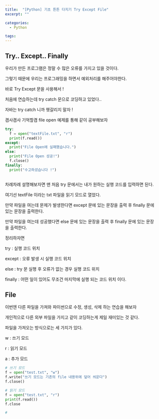```yaml
---
title:  "[Python] 기초 튼튼 다지기 Try Except File"
excerpt: ""

categories:
  - Python

tags:
---
```


## Try.. Except.. Finally

우리가 만든 프로그램은 정말 수 많은 오류를 가지고 있을 것이다.

그렇기 때문에 우리는 프로그래밍을 하면서 예외처리를 해주어야한다.

바로 Try Except 문을 사용해서 !

처음에 연습하는데 try catch 문으로 코딩하고 있었다..

자바는 try catch 니까 헷갈리지 말자 !

겸사겸사 기억할겸 file open 예제를 통해 같이 공부해보자

```python
try:
  f = open("textFile.txt", "r")
  print(f.read())
except:
  print("File Open에 실패했습니다.")
else:
  print("File Open 성공!")
  f.close()
finally:
  print("수고하셨습니다 !")
  
```

차례차례 설명해보자면 맨 처음 try 문에서는 내가 원하는 실행 코드를 입력하면 된다.

여기선 textFile 이라는 txt 파일을 읽기 모드로 열었다.

만약 파일을 여는데 문제가 발생한다면 except 문에 있는 문장을 출력 후 finally 문에 있는 문장을 출력한다.

만약 파일을 여는데 성공했다면 else 문에 있는 문장을 출력 후 finally 문에 있는 문장을 출력한다.

정리하자면

try : 실행 코드 위치

except : 오류 발생 시 실행 코드 위치

else : try 문 실행 후 오류가 없는 경우 실행 코드 위치

finally : 어떤 일이 있어도 무조건 마지막에 실행 되는 코드 위치 이다.

## File

이번엔 다른 파일을 가져와 파이썬으로 수정, 생성, 삭제 하는 연습을 해보자

개인적으로 다른 외부 파일을 가지고 같이 코딩하는게 제일 재미있는 것 같다.

파일을 가져오는 방식으로는 세 가지가 있다.

w : 쓰기 모드

r : 읽기 모드

a : 추가 모드

```python
# 쓰기 모드
f = open("test.txt", "w")
f.write("쓰기 모드는 기존의 file 내용위에 덮어 씌운다")
f.close()

# 읽기 모드
f = open("test.txt", "r")
print(f.read())
f.close

#
```

